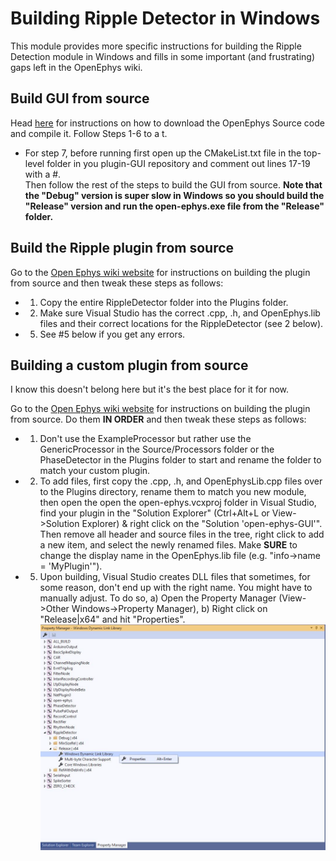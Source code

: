 # Building Ripple Detector in Windows
This module provides more specific instructions for building the Ripple Detection module in Windows and fills in some important (and frustrating) gaps left in the OpenEphys wiki.

## Build GUI from source
Head [here](https://open-ephys.atlassian.net/wiki/spaces/OEW/pages/491621/Windows) for instructions on how to download the OpenEphys Source code and compile it. Follow Steps 1-6 to a t.  
- For step 7, before running first open up the CMakeList.txt file in the top-level folder in you plugin-GUI repository and comment out lines 17-19 with a #.  
Then follow the rest of the steps to build the GUI from source.  <b> Note that the "Debug" version is super slow in Windows so you should build the "Release" version and run the open-ephys.exe file from the "Release" folder.</b>

## Build the Ripple plugin from source
 Go to the [Open Ephys wiki website](https://open-ephys.atlassian.net/wiki/spaces/OEW/pages/950297/Tutorial+Add+a+custom+processor) for instructions on building the plugin from source and then tweak these steps as follows:  
- 1) Copy the entire RippleDetector folder into the Plugins folder. 
- 2) Make sure Visual Studio has the correct .cpp, .h, and OpenEphys.lib files and their correct locations for the RippleDetector (see 2 below).  
- 5) See #5 below if you get any errors.


## Building a custom plugin from source
I know this doesn't belong here but it's the best place for it for now.  
  
Go to the [Open Ephys wiki website](https://open-ephys.atlassian.net/wiki/spaces/OEW/pages/950297/Tutorial+Add+a+custom+processor) for instructions on building the plugin from source. Do them <b>IN ORDER</b> and then tweak these steps as follows:  
- 1) Don't use the ExampleProcessor but rather use the GenericProcessor in the Source/Processors folder or the PhaseDetector in the Plugins folder to start and rename the folder to match your custom plugin.  
- 2) To add files, first copy the .cpp, .h, and OpenEphysLib.cpp files over to the Plugins directory, rename them to match you new module, then open the open the open-ephys.vcxproj folder in Visual Studio, find your plugin in the "Solution Explorer" (Ctrl+Alt+L or View->Solution Explorer) & right click on the "Solution 'open-ephys-GUI'". Then remove all header and source files in the tree, right click to add a new item, and select the newly renamed files. Make <b>SURE</b> to change the display name in the OpenEphys.lib file (e.g. "info->name = 'MyPlugin'").  
- 5) Upon building, Visual Studio creates DLL files that sometimes, for some reason, don't end up with the right name.  You might have to manually adjust.  To do so, a) Open the Property Manager (View->Other Windows->Property Manager), b) Right click on "Release|x64" and hit "Properties".   
![Image of Change Screen](https://github.com/diba-lab/RippleDetector/blob/master/Windows/How%20to%20get%20to%20screen%20to%20change%20plugin%20DLL%20output%20name.JPG)
